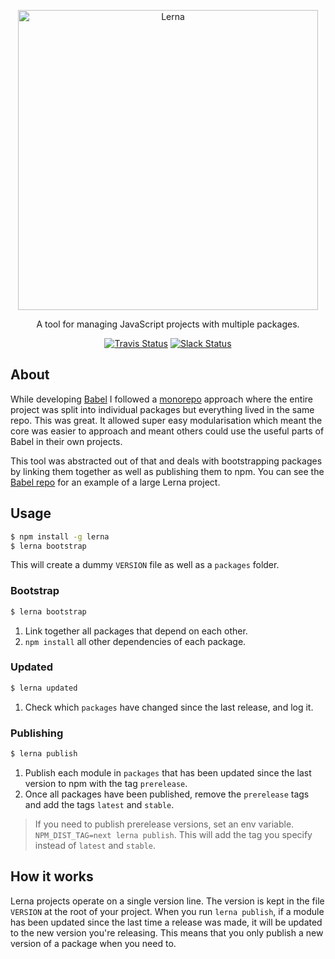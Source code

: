 <p align="center">
  <img alt="Lerna" src="https://cloud.githubusercontent.com/assets/952783/15271604/6da94f96-1a06-11e6-8b04-dc3171f79a90.png" width="480">
</p>

<p align="center">
  A tool for managing JavaScript projects with multiple packages.
</p>

<p align="center">
  <a href="https://travis-ci.org/kittens/lerna"><img alt="Travis Status" src="https://img.shields.io/travis/kittens/lerna/master.svg?style=flat&label=travis"></a>
  <a href="https://slack.lernajs.io/"><img alt="Slack Status" src="https://slack.lernajs.io/badge.svg"></a>
</p>

## About

While developing [Babel](https://github.com/babel/babel) I followed a
[monorepo](https://github.com/babel/babel/blob/master/doc/design/monorepo.md) approach
where the entire project was split into individual packages but everything lived in the same
repo. This was great. It allowed super easy modularisation which meant the core was easier
to approach and meant others could use the useful parts of Babel in their own projects.

This tool was abstracted out of that and deals with bootstrapping packages by linking
them together as well as publishing them to npm. You can see the
[Babel repo](https://github.com/babel/babel/tree/master/packages) for an example of a
large Lerna project.

## Usage

```sh
$ npm install -g lerna
$ lerna bootstrap
```

This will create a dummy `VERSION` file as well as a `packages` folder.

### Bootstrap

```sh
$ lerna bootstrap
```

1. Link together all packages that depend on each other.
2. `npm install` all other dependencies of each package.

### Updated

```sh
$ lerna updated
```

1. Check which `packages` have changed since the last release, and log it.

### Publishing

```sh
$ lerna publish
```

1. Publish each module in `packages` that has been updated since the last version to npm with the tag `prerelease`.
2. Once all packages have been published, remove the `prerelease` tags and add the tags `latest` and `stable`.

> If you need to publish prerelease versions, set an env variable. `NPM_DIST_TAG=next lerna publish`.
> This will add the tag you specify instead of `latest` and `stable`.

## How it works

Lerna projects operate on a single version line. The version is kept in the file `VERSION`
at the root of your project. When you run `lerna publish`, if a module has been updated
since the last time a release was made, it will be updated to the new version you're
releasing. This means that you only publish a new version of a package when you need to.
